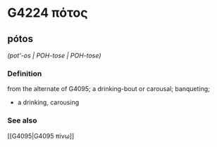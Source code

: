 # G4224 πότος

## pótos

_(pot'-os | POH-tose | POH-tose)_

### Definition

from the alternate of G4095; a drinking-bout or carousal; banqueting; 

- a drinking, carousing

### See also

[[G4095|G4095 πίνω]]

